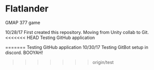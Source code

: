 # Flatlander
GMAP 377 game


10/28/17
    First created this repository. Moving from Unity collab to Git.
<<<<<<< HEAD
    Testing GitHub application 
    
=======
    Testing GitHub application
10/30/17
    Testing GitBot setup in discord. BOOYAH!
>>>>>>> origin/test

